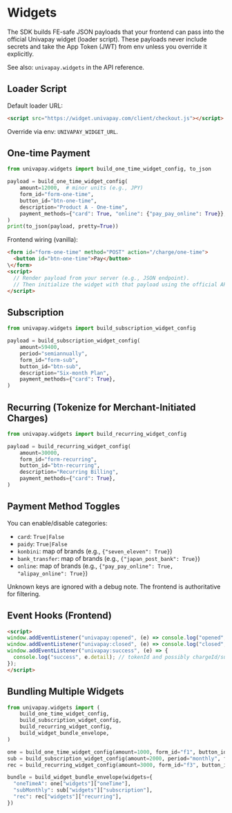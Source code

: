 # Widgets

The SDK builds FE-safe JSON payloads that your frontend can pass into the official Univapay widget (loader script). These payloads never include secrets and take the App Token (JWT) from env unless you override it explicitly.

See also: `univapay.widgets` in the API reference.

## Loader Script

Default loader URL:

```html
<script src="https://widget.univapay.com/client/checkout.js"></script>
```

Override via env: `UNIVAPAY_WIDGET_URL`.

## One-time Payment

```python
from univapay.widgets import build_one_time_widget_config, to_json

payload = build_one_time_widget_config(
    amount=12000,  # minor units (e.g., JPY)
    form_id="form-one-time",
    button_id="btn-one-time",
    description="Product A - One-time",
    payment_methods={"card": True, "online": {"pay_pay_online": True}},
)
print(to_json(payload, pretty=True))
```

Frontend wiring (vanilla):

```html
<form id="form-one-time" method="POST" action="/charge/one-time">
  <button id="btn-one-time">Pay</button>
\</form>
<script>
  // Render payload from your server (e.g., JSON endpoint).
  // Then initialize the widget with that payload using the official API.
</script>
```

## Subscription

```python
from univapay.widgets import build_subscription_widget_config

payload = build_subscription_widget_config(
    amount=59400,
    period="semiannually",
    form_id="form-sub",
    button_id="btn-sub",
    description="Six-month Plan",
    payment_methods={"card": True},
)
```

## Recurring (Tokenize for Merchant-Initiated Charges)

```python
from univapay.widgets import build_recurring_widget_config

payload = build_recurring_widget_config(
    amount=30000,
    form_id="form-recurring",
    button_id="btn-recurring",
    description="Recurring Billing",
    payment_methods={"card": True},
)
```

## Payment Method Toggles

You can enable/disable categories:

- `card`: `True|False`
- `paidy`: `True|False`
- `konbini`: map of brands (e.g., `{"seven_eleven": True}`)
- `bank_transfer`: map of brands (e.g., `{"japan_post_bank": True}`)
- `online`: map of brands (e.g., `{"pay_pay_online": True, "alipay_online": True}`)

Unknown keys are ignored with a debug note. The frontend is authoritative for filtering.

## Event Hooks (Frontend)

```html
<script>
window.addEventListener("univapay:opened", (e) => console.log("opened", e));
window.addEventListener("univapay:closed", (e) => console.log("closed", e));
window.addEventListener("univapay:success", (e) => {
  console.log("success", e.detail); // tokenId and possibly chargeId/subscriptionId
});
</script>
```

## Bundling Multiple Widgets

```python
from univapay.widgets import (
    build_one_time_widget_config,
    build_subscription_widget_config,
    build_recurring_widget_config,
    build_widget_bundle_envelope,
)

one = build_one_time_widget_config(amount=1000, form_id="f1", button_id="b1", description="A")
sub = build_subscription_widget_config(amount=2000, period="monthly", form_id="f2", button_id="b2", description="B")
rec = build_recurring_widget_config(amount=3000, form_id="f3", button_id="b3", description="C")

bundle = build_widget_bundle_envelope(widgets={
  "oneTimeA": one["widgets"]["oneTime"],
  "subMonthly": sub["widgets"]["subscription"],
  "rec": rec["widgets"]["recurring"],
})
```

